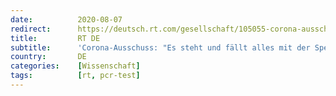 ```yaml
---
date:          2020-08-07
redirect:      https://deutsch.rt.com/gesellschaft/105055-corona-ausschuss-drosten-test-immunologie/
title:         RT DE
subtitle:      'Corona-Ausschuss: "Es steht und fällt alles mit der Spezifität dieser Tests"'
country:       DE
categories:    [Wissenschaft]
tags:          [rt, pcr-test]
---
```

